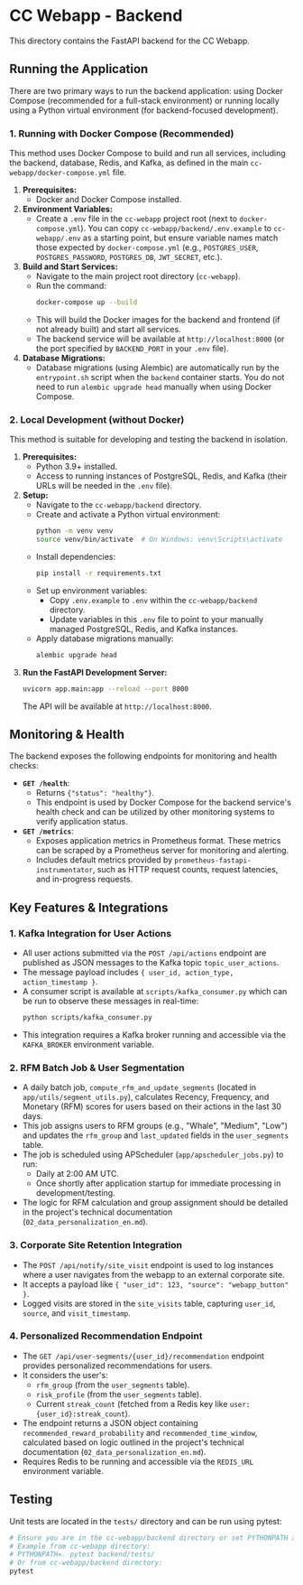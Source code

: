 # CC Webapp - Backend

This directory contains the FastAPI backend for the CC Webapp.

## Running the Application

There are two primary ways to run the backend application: using Docker Compose (recommended for a full-stack environment) or running locally using a Python virtual environment (for backend-focused development).

### 1. Running with Docker Compose (Recommended)

This method uses Docker Compose to build and run all services, including the backend, database, Redis, and Kafka, as defined in the main `cc-webapp/docker-compose.yml` file.

1.  **Prerequisites:**
    *   Docker and Docker Compose installed.
2.  **Environment Variables:**
    *   Create a `.env` file in the `cc-webapp` project root (next to `docker-compose.yml`). You can copy `cc-webapp/backend/.env.example` to `cc-webapp/.env` as a starting point, but ensure variable names match those expected by `docker-compose.yml` (e.g., `POSTGRES_USER`, `POSTGRES_PASSWORD`, `POSTGRES_DB`, `JWT_SECRET`, etc.).
3.  **Build and Start Services:**
    *   Navigate to the main project root directory (`cc-webapp`).
    *   Run the command:
        ```bash
        docker-compose up --build
        ```
    *   This will build the Docker images for the backend and frontend (if not already built) and start all services.
    *   The backend service will be available at `http://localhost:8000` (or the port specified by `BACKEND_PORT` in your `.env` file).
4.  **Database Migrations:**
    *   Database migrations (using Alembic) are automatically run by the `entrypoint.sh` script when the `backend` container starts. You do not need to run `alembic upgrade head` manually when using Docker Compose.

### 2. Local Development (without Docker)

This method is suitable for developing and testing the backend in isolation.

1.  **Prerequisites:**
    *   Python 3.9+ installed.
    *   Access to running instances of PostgreSQL, Redis, and Kafka (their URLs will be needed in the `.env` file).
2.  **Setup:**
    *   Navigate to the `cc-webapp/backend` directory.
    *   Create and activate a Python virtual environment:
        ```bash
        python -m venv venv
        source venv/bin/activate  # On Windows: venv\Scripts\activate
        ```
    *   Install dependencies:
        ```bash
        pip install -r requirements.txt
        ```
    *   Set up environment variables:
        *   Copy `.env.example` to `.env` within the `cc-webapp/backend` directory.
        *   Update variables in this `.env` file to point to your manually managed PostgreSQL, Redis, and Kafka instances.
    *   Apply database migrations manually:
        ```bash
        alembic upgrade head
        ```
3.  **Run the FastAPI Development Server:**
    ```bash
    uvicorn app.main:app --reload --port 8000
    ```
    The API will be available at `http://localhost:8000`.

## Monitoring & Health

The backend exposes the following endpoints for monitoring and health checks:

*   **`GET /health`**:
    *   Returns `{"status": "healthy"}`.
    *   This endpoint is used by Docker Compose for the backend service's health check and can be utilized by other monitoring systems to verify application status.
*   **`GET /metrics`**:
    *   Exposes application metrics in Prometheus format. These metrics can be scraped by a Prometheus server for monitoring and alerting.
    *   Includes default metrics provided by `prometheus-fastapi-instrumentator`, such as HTTP request counts, request latencies, and in-progress requests.

## Key Features & Integrations

### 1. Kafka Integration for User Actions
-   All user actions submitted via the `POST /api/actions` endpoint are published as JSON messages to the Kafka topic `topic_user_actions`.
-   The message payload includes `{ user_id, action_type, action_timestamp }`.
-   A consumer script is available at `scripts/kafka_consumer.py` which can be run to observe these messages in real-time:
    ```bash
    python scripts/kafka_consumer.py
    ```
-   This integration requires a Kafka broker running and accessible via the `KAFKA_BROKER` environment variable.

### 2. RFM Batch Job & User Segmentation
-   A daily batch job, `compute_rfm_and_update_segments` (located in `app/utils/segment_utils.py`), calculates Recency, Frequency, and Monetary (RFM) scores for users based on their actions in the last 30 days.
-   This job assigns users to RFM groups (e.g., "Whale", "Medium", "Low") and updates the `rfm_group` and `last_updated` fields in the `user_segments` table.
-   The job is scheduled using APScheduler (`app/apscheduler_jobs.py`) to run:
    -   Daily at 2:00 AM UTC.
    -   Once shortly after application startup for immediate processing in development/testing.
-   The logic for RFM calculation and group assignment should be detailed in the project's technical documentation (`02_data_personalization_en.md`).

### 3. Corporate Site Retention Integration
-   The `POST /api/notify/site_visit` endpoint is used to log instances where a user navigates from the webapp to an external corporate site.
-   It accepts a payload like `{ "user_id": 123, "source": "webapp_button" }`.
-   Logged visits are stored in the `site_visits` table, capturing `user_id`, `source`, and `visit_timestamp`.

### 4. Personalized Recommendation Endpoint
-   The `GET /api/user-segments/{user_id}/recommendation` endpoint provides personalized recommendations for users.
-   It considers the user's:
    -   `rfm_group` (from the `user_segments` table).
    -   `risk_profile` (from the `user_segments` table).
    -   Current `streak_count` (fetched from a Redis key like `user:{user_id}:streak_count`).
-   The endpoint returns a JSON object containing `recommended_reward_probability` and `recommended_time_window`, calculated based on logic outlined in the project's technical documentation (`02_data_personalization_en.md`).
-   Requires Redis to be running and accessible via the `REDIS_URL` environment variable.

## Testing
Unit tests are located in the `tests/` directory and can be run using pytest:
```bash
# Ensure you are in the cc-webapp/backend directory or set PYTHONPATH appropriately
# Example from cc-webapp directory:
# PYTHONPATH=. pytest backend/tests/
# Or from cc-webapp/backend directory:
pytest
```
